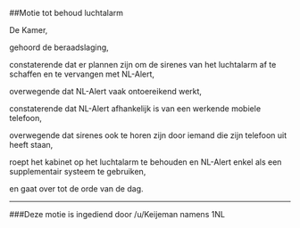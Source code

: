 ##Motie tot behoud luchtalarm 
 
De Kamer,

gehoord de beraadslaging,

constaterende dat er plannen zijn om de sirenes van het luchtalarm af te schaffen en te vervangen met NL-Alert,

overwegende dat NL-Alert vaak ontoereikend werkt,

constaterende dat NL-Alert afhankelijk is van een werkende mobiele telefoon,

overwegende dat sirenes ook te horen zijn door iemand die zijn telefoon uit heeft staan,

roept het kabinet op het luchtalarm te behouden en NL-Alert enkel als een supplementair systeem te gebruiken,

en gaat over tot de orde van de dag.

---

###Deze motie is ingediend door /u/Keijeman namens 1NL